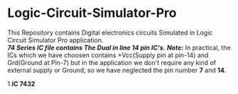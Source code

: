 # Logic-Circuit-Simulator-Pro
This Repository contains Digital electronics circuits Simulated in Logic Circuit Simulator Pro application.          
       ***74 Series IC file contains The Dual in line 14 pin IC's.***
***Note:*** In practical, the ICs which we have choosen contains +Vcc(Supply pin at pin-14) and Grd(Ground at Pin-7) but in the application we don't require any kind of external supply or Ground, so we have neglected the pin number **7** and **14**.



1.**IC 7432**
